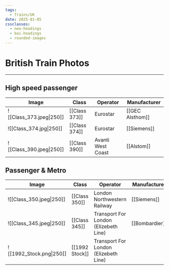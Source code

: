 ```yaml
---
tags:
  - Trains/UK
date: 2025-01-05
cssclasses:
  - neo-headings
  - bai-headings
  - rounded-images
---
```

# British Train Photos
***
## High speed passenger

| Image                    | Class         | Operator          | Manufacturer    |
| ------------------------ | ------------- | ----------------- | --------------- |
| ![[Class_373.jpeg\|250]] | [[Class 373]] | Eurostar          | [[GEC Alsthom]] |
| ![[Class_374.jpg\|250]]  | [[Class 374]] | Eurostar          | [[Siemens]]     |
| ![[Class_390.jpeg\|250]] | [[Class 390]] | Avanti West Coast | [[Alstom]]      |

## Passenger & Metro

| Image                    | Class          | Operator                              | Manufacturer   |
| ------------------------ | -------------- | ------------------------------------- | -------------- |
| ![[Class_350.jpeg\|250]] | [[Class 350]]  | London Northwestern Railway           | [[Siemens]]    |
| ![[Class_345.jpeg\|250]] | [[Class 345]]  | Transport For London (Elizebeth Line) | [[Bombardier]] |
| ![[1992_Stock.png\|250]] | [[1992 Stock]] | Transport For London (Elizebeth Line) |                |

